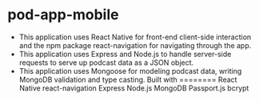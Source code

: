 # pod-app-mobile
- This application uses React Native for front-end client-side interaction and the npm package react-navigation for navigating through the app.
- This application uses Express and Node.js to handle server-side requests to serve up podcast data as a JSON object.
- This application uses Mongoose for modeling podcast data, writing MongoDB validation and type casting.
Built with
========
React Native
react-navigation
Express
Node.js
MongoDB
Passport.js
bcrypt

